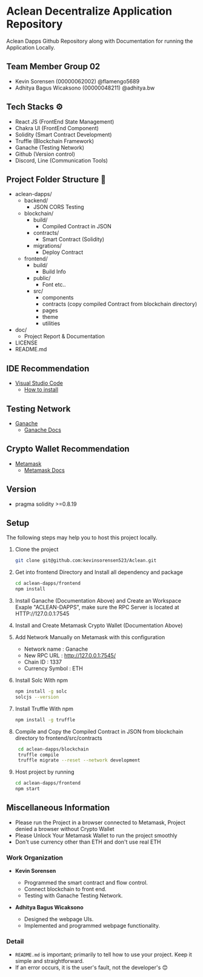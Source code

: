 # Aclean Decentralize Application Repository
Aclean Dapps Github Repository along with Documentation for running the Application Locally.

## Team Member Group 02
- Kevin Sorensen (00000062002) @flamengo5689
- Adhitya Bagus Wicaksono (00000048211) @adhitya.bw

## Tech Stacks ⚙️
- React JS (FrontEnd State Management)
- Chakra UI (FrontEnd Component)
- Solidity (Smart Contract Development)
- Truffle (Blockchain Framework)
- Ganache (Testing Network)
- Github (Version control)
- Discord, Line (Communication Tools)

## Project Folder Structure 📁
- aclean-dapps/
    - backend/
        - JSON CORS Testing
    - blockchain/
        - build/
          - Compiled Contract in JSON
        - contracts/
          - Smart Contract (Solidity)
        - migrations/
          - Deploy Contract
    - frontend/
        - build/
          - Build Info
        - public/
          - Font etc..
        - src/
          - components
          - contracts (copy compiled Contract from blockchain directory)
          - pages
          - theme
          - utilities
- doc/
    - Project Report & Documentation
- LICENSE
- README.md

## IDE Recommendation
- [Visual Studio Code](https://code.visualstudio.com/download)
  - [How to install](https://code.visualstudio.com/docs)

## Testing Network
- [Ganache](https://archive.trufflesuite.com/ganache/)
  - [Ganache Docs](https://archive.trufflesuite.com/docs/ganache/)
 
## Crypto Wallet Recommendation
- [Metamask](https://metamask.io/download/)
  - [Metamask Docs](https://docs.metamask.io/)

## Version
- pragma solidity >=0.8.19

## Setup
The following steps may help you to host this project locally.
1. Clone the project
    ```bash
    git clone git@github.com:kevinsorensen523/Aclean.git
    ```
2. Get into frontend Directory and Install all dependency and package
    ```bash
    cd aclean-dapps/frontend
    npm install
    ```
3. Install Ganache (Documentation Above) and Create an Workspace Exaple "ACLEAN-DAPPS", make sure the RPC Server is located at HTTP://127.0.0.1:7545

4. Install and Create Metamask Crypto Wallet (Documentation Above)

5. Add Network Manually on Metamask with this configuration
    - Network name : Ganache
    - New RPC URL : http://127.0.0.1:7545/
    - Chain ID : 1337
    - Currency Symbol : ETH

6. Install Solc With npm
   ```bash
   npm install -g solc
   solcjs --version
    ```
7. Install Truffle With npm
   ```bash
   npm install -g truffle
    ```

8. Compile and Copy the Compiled Contract in JSON from blockchain directory to frontend/src/contracts
   ```bash
    cd aclean-dapps/blockchain
    truffle compile
    truffle migrate --reset --network development
    ```

9. Host project by running 
    ```bash
    cd aclean-dapps/frontend
    npm start
    ```

## Miscellaneous Information
- Please run the Project in a browser connected to Metamask, Project denied a browser without Crypto Wallet
- Please Unlock Your Metamask Wallet to run the project smoothly
- Don't use currency other than ETH and don't use real ETH

### Work Organization
- **Kevin Sorensen**
  - Programmed the smart contract and flow control.
  - Connect blockchain to front end.
  - Testing with Ganache Testing Network.
    
- **Adhitya Bagus Wicaksono**
  - Designed the webpage UIs.
  - Implemented and programmed webpage functionality.

### Detail
- `README.md` is important; primarily to tell how to use your project. Keep it simple and straightforward.
- If an error occurs, it is the user's fault, not the developer's 😊
